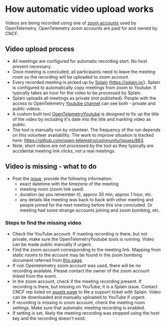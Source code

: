 # How automatic video upload works

Videos are being recorded using one of [zoom accounts](https://github.com/open-telemetry/community/blob/main/assets.md#zoom-accounts) used by OpenTelemetry. OpenTelemetry zoom accounts are paid for and owned by CNCF.

## Video upload process

- All meetings are configured for automatic recording start. No host present necessary.
- Once meeting is concluded, all participants need to leave the meeting room so the recording will be uploaded to zoom account.
- Every recorded meeting is picked up by [Splain](https://github.com/open-telemetry/community/blob/main/assets.md#splain-account) (https://splain.io/). Splain is configured to automatically copy meetings from zoom to Youtube. It typically takes an hour for the video to be processed by Splain.
- Splain uploads all meetings as private (not published). People with the access to OpenTelemetry [Youtube channel](https://github.com/open-telemetry/community/blob/main/assets.md#youtube-channel-opentelemetry) can see both - private and public videos.
- A custom built tool [OpenTelemetryYoutube](https://github.com/open-telemetry/community/tree/main/tools/OpenTelemetryYoutube) is designed to fix up the title of the video by including it's date into the title and marking video as public.
- The tool is manually run by volunteer. The frequency of the run depends on this volunteer availability. The work to improve situation is tracked here: https://github.com/open-telemetry/community/issues/863.
- Note, short videos are not processed by the tool as they typically are accidental meeting link clicks, not a real meetings.

## Video is missing - what to do

- Post the [issue](https://github.com/open-telemetry/community/issues/new), provide the following information:
  - exact datetime with the timezone of the meeting
  - meeting room (zoom link used)
  - duration (as you remember it), approx 30 min, approx 1 hour, etc.
  - any details like meeting was back to back with other meeting and people joined for the next meeting before this one concluded. Or meeting had some strange accounts joining and zoom bombing, etc.

### Steps to find the missing video

- Check the YouTube account. If meeting recording is there, but not private, make sure the OpenTelemetryYoutube tools is running. Video can be made public manually if urgent.
- Find the zoom account corresponding to the meeting link. Mapping from static rooms to the account may be found in the zoom bombing document referred from [this page](https://github.com/open-telemetry/community/blob/main/docs/how-to-handle-public-calendar.md#zoom-bombing-prevention).
- If non Opentelemetry zoom account was used, there will be no recording available. Please contact the owner of the zoom account linked from the event.
- In the zoom account, check if the meeting recording present. If recording is there, but missing on YouTube, it is a Splain issue. Contact CNCF rep listed on [assets page](https://github.com/open-telemetry/community/blob/main/assets.md##splain-account) to file a support ticket with Splain. Video can be downloaded and manually uploaded to YouTube if urgent.
- If recording is missing in zoom account, check the meeting room settings. Make sure that automatic meeting recording is enabled.
- If setting is set, likely the meeting recording was stopped using the host key and the recording doesn't exist.
